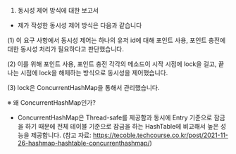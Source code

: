 


1) 동시성 제어 방식에 대한 보고서

- 제가 작성한 동시성 제어 방식은 다음과 같습니다

(1) 이 요구 사항에서 동시성 제어는 하나의 유저 id에 대해 포인트 사용, 포인트 충전에 대한 동시성 처리가 필요하다고 판단했습니다.

(2) 이를 위해 포인트 사용, 포인트 충전 각각의 메소드이 시작 시점에 lock을 걸고, 끝나는 시점에 lock을 해제하는 방식으로
    동시성을 제어했습니다.

(3) lock은 ConcurrentHashMap을 통해서 관리했습니다.

※ 왜 ConcurrentHashMap인가?
- ConcurrentHashMap은 Thread-safe를 제공함과 동시에 Entry 기준으로 잠금을 하기 때문에
  전체 테이블 기준으로 잠금을 하는 HashTable에 비교해서 높은 성능을 제공합니다. 
  (참고 자료: https://tecoble.techcourse.co.kr/post/2021-11-26-hashmap-hashtable-concurrenthashmap/)


